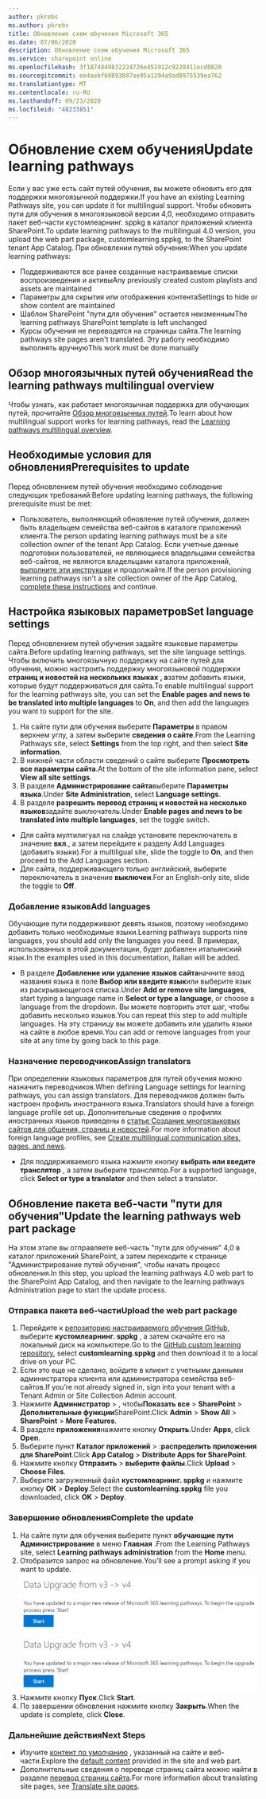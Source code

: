 ```yaml
---
author: pkrebs
ms.author: pkrebs
title: Обновление схем обучения Microsoft 365
ms.date: 07/06/2020
description: Обновление схем обучения Microsoft 365
ms.service: sharepoint online
ms.openlocfilehash: 3f1874849832224726e452912c9228411ecd0820
ms.sourcegitcommit: ee4aebf60893887ae95a1294a9ad8975539ea762
ms.translationtype: MT
ms.contentlocale: ru-RU
ms.lasthandoff: 09/23/2020
ms.locfileid: "48233851"
---
```

# <a name="update-learning-pathways"></a><span data-ttu-id="2958f-103">Обновление схем обучения</span><span class="sxs-lookup"><span data-stu-id="2958f-103">Update learning pathways</span></span>
<span data-ttu-id="2958f-104">Если у вас уже есть сайт путей обучения, вы можете обновить его для поддержки многоязычной поддержки.</span><span class="sxs-lookup"><span data-stu-id="2958f-104">If you have an existing Learning Pathways site, you can update it for multilingual support.</span></span> <span data-ttu-id="2958f-105">Чтобы обновить пути для обучения в многоязыковой версии 4,0, необходимо отправить пакет веб-части кустомлеарнинг. sppkg в каталог приложений клиента SharePoint.</span><span class="sxs-lookup"><span data-stu-id="2958f-105">To update learning pathways to the multilingual 4.0 version, you upload the web part package, customlearning.sppkg, to the SharePoint tenant App Catalog.</span></span> <span data-ttu-id="2958f-106">При обновлении путей обучения:</span><span class="sxs-lookup"><span data-stu-id="2958f-106">When you update learning pathways:</span></span>  

- <span data-ttu-id="2958f-107">Поддерживаются все ранее созданные настраиваемые списки воспроизведения и активы</span><span class="sxs-lookup"><span data-stu-id="2958f-107">Any previously created custom playlists and assets are maintained</span></span>
- <span data-ttu-id="2958f-108">Параметры для скрытия или отображения контента</span><span class="sxs-lookup"><span data-stu-id="2958f-108">Settings to hide or show content are maintained</span></span>
- <span data-ttu-id="2958f-109">Шаблон SharePoint "пути для обучения" остается неизменным</span><span class="sxs-lookup"><span data-stu-id="2958f-109">The learning pathways SharePoint template is left unchanged</span></span>
- <span data-ttu-id="2958f-110">Курсы обучения не переводятся на страницы сайта.</span><span class="sxs-lookup"><span data-stu-id="2958f-110">The learning pathways site pages aren't translated.</span></span> <span data-ttu-id="2958f-111">Эту работу необходимо выполнять вручную</span><span class="sxs-lookup"><span data-stu-id="2958f-111">This work must be done manually</span></span>

## <a name="read-the-learning-pathways-multilingual-overview"></a><span data-ttu-id="2958f-112">Обзор многоязычных путей обучения</span><span class="sxs-lookup"><span data-stu-id="2958f-112">Read the learning pathways multilingual overview</span></span>
<span data-ttu-id="2958f-113">Чтобы узнать, как работает многоязычная поддержка для обучающих путей, прочитайте [Обзор многоязычных путей](custom_overview.md).</span><span class="sxs-lookup"><span data-stu-id="2958f-113">To learn about how multilingual support works for learning pathways, read the [Learning pathways multilingual overview](custom_overview.md).</span></span> 

## <a name="prerequisites-to-update"></a><span data-ttu-id="2958f-114">Необходимые условия для обновления</span><span class="sxs-lookup"><span data-stu-id="2958f-114">Prerequisites to update</span></span>
<span data-ttu-id="2958f-115">Перед обновлением путей обучения необходимо соблюдение следующих требований:</span><span class="sxs-lookup"><span data-stu-id="2958f-115">Before updating learning pathways, the following prerequisite must be met:</span></span>
- <span data-ttu-id="2958f-116">Пользователь, выполняющий обновление путей обучения, должен быть владельцем семейства веб-сайтов в каталоге приложений клиента.</span><span class="sxs-lookup"><span data-stu-id="2958f-116">The person updating learning pathways must be a site collection owner of the tenant App Catalog.</span></span> <span data-ttu-id="2958f-117">Если учетные данные подготовки пользователей, не являющиеся владельцами семейства веб-сайтов, не являются владельцами каталога приложений, [выполните эти инструкции](addappadmin.md) и продолжайте.</span><span class="sxs-lookup"><span data-stu-id="2958f-117">If the person provisioning learning pathways isn't a site collection owner of the App Catalog, [complete these instructions](addappadmin.md) and continue.</span></span> 

## <a name="set-language-settings"></a><span data-ttu-id="2958f-118">Настройка языковых параметров</span><span class="sxs-lookup"><span data-stu-id="2958f-118">Set language settings</span></span> 
<span data-ttu-id="2958f-119">Перед обновлением путей обучения задайте языковые параметры сайта.</span><span class="sxs-lookup"><span data-stu-id="2958f-119">Before updating learning pathways, set the site language settings.</span></span> <span data-ttu-id="2958f-120">Чтобы включить многоязычную поддержку на сайте путей для обучения, можно настроить поддержку многоязыковой поддержки **страниц и новостей на нескольких языках** **, а**затем добавить языки, которые будут поддерживаться для сайта.</span><span class="sxs-lookup"><span data-stu-id="2958f-120">To enable multilingual support for the learning pathways site, you can set the **Enable pages and news to be translated into multiple languages** to **On**, and then add the languages you want to support for the site.</span></span>
1.  <span data-ttu-id="2958f-121">На сайте пути для обучения выберите **Параметры** в правом верхнем углу, а затем выберите **сведения о сайте**.</span><span class="sxs-lookup"><span data-stu-id="2958f-121">From the Learning Pathways site, select **Settings** from the top right, and then select **Site information**.</span></span>
2.  <span data-ttu-id="2958f-122">В нижней части области сведений о сайте выберите **Просмотреть все параметры сайта**.</span><span class="sxs-lookup"><span data-stu-id="2958f-122">At the bottom of the site information pane, select **View all site settings**.</span></span>
3.  <span data-ttu-id="2958f-123">В разделе **Администрирование сайта**выберите **Параметры языка**.</span><span class="sxs-lookup"><span data-stu-id="2958f-123">Under **Site Administration**, select **Language settings**.</span></span>
4.  <span data-ttu-id="2958f-124">В разделе **разрешить перевод страниц и новостей на несколько языков**задайте выключатель.</span><span class="sxs-lookup"><span data-stu-id="2958f-124">Under **Enable pages and news to be translated into multiple languages**, set the toggle switch.</span></span> 
- <span data-ttu-id="2958f-125">Для сайта мултилигуал на слайде установите переключатель в значение **вкл**., а затем перейдите к разделу Add Languages (добавить языки).</span><span class="sxs-lookup"><span data-stu-id="2958f-125">For a multiligual site, slide the toggle to **On**, and then proceed to the Add Languages section.</span></span> 
- <span data-ttu-id="2958f-126">Для сайта, поддерживающего только английский, выберите переключатель в значение **выключен**.</span><span class="sxs-lookup"><span data-stu-id="2958f-126">For an English-only site, slide the toggle to **Off**.</span></span>

### <a name="add-languages"></a><span data-ttu-id="2958f-127">Добавление языков</span><span class="sxs-lookup"><span data-stu-id="2958f-127">Add languages</span></span>
<span data-ttu-id="2958f-128">Обучающие пути поддерживают девять языков, поэтому необходимо добавить только необходимые языки.</span><span class="sxs-lookup"><span data-stu-id="2958f-128">Learning pathways supports nine languages, you should add only the languages you need.</span></span> <span data-ttu-id="2958f-129">В примерах, использованных в этой документации, будет добавлен итальянский язык.</span><span class="sxs-lookup"><span data-stu-id="2958f-129">In the examples used in this documentation, Italian will be added.</span></span> 
- <span data-ttu-id="2958f-130">В разделе **Добавление или удаление языков сайта**начните ввод названия языка в поле **Выбор или введите язык**или выберите язык из раскрывающегося списка.</span><span class="sxs-lookup"><span data-stu-id="2958f-130">Under **Add or remove site languages**, start typing a language name in **Select or type a language**, or choose a language from the dropdown.</span></span> <span data-ttu-id="2958f-131">Вы можете повторить этот шаг, чтобы добавить несколько языков.</span><span class="sxs-lookup"><span data-stu-id="2958f-131">You can repeat this step to add multiple languages.</span></span> <span data-ttu-id="2958f-132">На эту страницу вы можете добавить или удалить языки на сайте в любое время.</span><span class="sxs-lookup"><span data-stu-id="2958f-132">You can add or remove languages from your site at any time by going back to this page.</span></span>
 
### <a name="assign-translators"></a><span data-ttu-id="2958f-133">Назначение переводчиков</span><span class="sxs-lookup"><span data-stu-id="2958f-133">Assign translators</span></span>
<span data-ttu-id="2958f-134">При определении языковых параметров для путей обучения можно назначить переводчиков.</span><span class="sxs-lookup"><span data-stu-id="2958f-134">When defining Language settings for learning pathways, you can assign translators.</span></span> <span data-ttu-id="2958f-135">Для переводчиков должен быть настроен профиль иностранного языка.</span><span class="sxs-lookup"><span data-stu-id="2958f-135">Translators should have a foreign language profile set up.</span></span> <span data-ttu-id="2958f-136">Дополнительные сведения о профилях иностранных языков приведены в [статье Создание многоязыковых сайтов для общения, страниц и новостей](https://support.office.com/article/2bb7d610-5453-41c6-a0e8-6f40b3ed750c).</span><span class="sxs-lookup"><span data-stu-id="2958f-136">For more information about foreign language profiles, see [Create multilingual communication sites, pages, and news](https://support.office.com/article/2bb7d610-5453-41c6-a0e8-6f40b3ed750c).</span></span>  
- <span data-ttu-id="2958f-137">Для поддерживаемого языка нажмите кнопку **выбрать или введите транслятор** , а затем выберите транслятор.</span><span class="sxs-lookup"><span data-stu-id="2958f-137">For a supported language, click **Select or type a translator** and then select a translator.</span></span> 

## <a name="update-the-learning-pathways-web-part-package"></a><span data-ttu-id="2958f-138">Обновление пакета веб-части "пути для обучения"</span><span class="sxs-lookup"><span data-stu-id="2958f-138">Update the learning pathways web part package</span></span>
<span data-ttu-id="2958f-139">На этом этапе вы отправляете веб-часть "пути для обучения" 4,0 в каталог приложений SharePoint, а затем переходите к странице "Администрирование путей обучения", чтобы начать процесс обновления.</span><span class="sxs-lookup"><span data-stu-id="2958f-139">In this step, you upload the learning pathways 4.0 web part to the SharePoint App Catalog, and then navigate to the learning pathways Administration page to start the update process.</span></span>

### <a name="upload-the-web-part-package"></a><span data-ttu-id="2958f-140">Отправка пакета веб-части</span><span class="sxs-lookup"><span data-stu-id="2958f-140">Upload the web part package</span></span>
1.  <span data-ttu-id="2958f-141">Перейдите к [репозиторию настраиваемого обучения GitHub](https://github.com/pnp/custom-learning-office-365/tree/master/webpart), выберите **кустомлеарнинг. sppkg** , а затем скачайте его на локальный диск на компьютере.</span><span class="sxs-lookup"><span data-stu-id="2958f-141">Go to the [GitHub custom learning repository](https://github.com/pnp/custom-learning-office-365/tree/master/webpart), select **customlearning.sppkg** and then download it to a local drive on your PC.</span></span>
2.  <span data-ttu-id="2958f-142">Если это еще не сделано, войдите в клиент с учетными данными администратора клиента или администратора семейства веб-сайтов.</span><span class="sxs-lookup"><span data-stu-id="2958f-142">If you’re not already signed in, sign into your tenant with a Tenant Admin or Site Collection Admin account.</span></span> 
3.  <span data-ttu-id="2958f-143">Нажмите **Администратор**  >  , чтобы**Показать все**  >  **SharePoint**  >  **Дополнительные функции**SharePoint.</span><span class="sxs-lookup"><span data-stu-id="2958f-143">Click **Admin** > **Show All** > **SharePoint** > **More Features**.</span></span> 
4.  <span data-ttu-id="2958f-144">В разделе **приложения**нажмите кнопку **Открыть**.</span><span class="sxs-lookup"><span data-stu-id="2958f-144">Under **Apps**, click **Open**.</span></span> 
5.  <span data-ttu-id="2958f-145">Выберите пункт **Каталог приложений**  >  :**распределить приложения для SharePoint**.</span><span class="sxs-lookup"><span data-stu-id="2958f-145">Click **App Catalog** > **Distribute Apps for SharePoint**.</span></span> 
6.  <span data-ttu-id="2958f-146">Нажмите кнопку **Отправить**  >  **выберите файлы**.</span><span class="sxs-lookup"><span data-stu-id="2958f-146">Click **Upload** > **Choose Files**.</span></span> 
7.  <span data-ttu-id="2958f-147">Выберите загруженный файл **кустомлеарнинг. sppkg** и нажмите кнопку **ОК**  >  **Deploy**.</span><span class="sxs-lookup"><span data-stu-id="2958f-147">Select the **customlearning.sppkg** file you downloaded, click **OK** > **Deploy**.</span></span> 

### <a name="complete-the-update"></a><span data-ttu-id="2958f-148">Завершение обновления</span><span class="sxs-lookup"><span data-stu-id="2958f-148">Complete the update</span></span>
1.  <span data-ttu-id="2958f-149">На сайте пути для обучения выберите пункт **обучающие пути Администрирование** в меню **Главная** .</span><span class="sxs-lookup"><span data-stu-id="2958f-149">From the Learning Pathways site, select **Learning pathways administration** from the **Home** menu.</span></span> 
2.  <span data-ttu-id="2958f-150">Отобразится запрос на обновление.</span><span class="sxs-lookup"><span data-stu-id="2958f-150">You’ll see a prompt asking if you want to update.</span></span> 
<span data-ttu-id="2958f-151">![custom_update_adminprompt_ml.png](media/custom_update_adminprompt_ml.png)</span><span class="sxs-lookup"><span data-stu-id="2958f-151">![custom_update_adminprompt_ml.png](media/custom_update_adminprompt_ml.png)</span></span>
3.  <span data-ttu-id="2958f-152">Нажмите кнопку **Пуск**.</span><span class="sxs-lookup"><span data-stu-id="2958f-152">Click **Start**.</span></span> 
4. <span data-ttu-id="2958f-153">По завершении обновления нажмите кнопку **Закрыть**.</span><span class="sxs-lookup"><span data-stu-id="2958f-153">When the update is complete, click **Close**.</span></span> 

### <a name="next-steps"></a><span data-ttu-id="2958f-154">Дальнейшие действия</span><span class="sxs-lookup"><span data-stu-id="2958f-154">Next Steps</span></span>
- <span data-ttu-id="2958f-155">Изучите [контент по умолчанию](custom_exploresite.md) , указанный на сайте и веб-части.</span><span class="sxs-lookup"><span data-stu-id="2958f-155">Explore the [default content](custom_exploresite.md) provided in the site and web part.</span></span>
- <span data-ttu-id="2958f-156">Дополнительные сведения о переводе страниц сайта можно найти в разделе [перевод страниц сайта](custom_translate_page_ml.md).</span><span class="sxs-lookup"><span data-stu-id="2958f-156">For more information about translating site pages, see [Translate site pages](custom_translate_page_ml.md).</span></span> 

